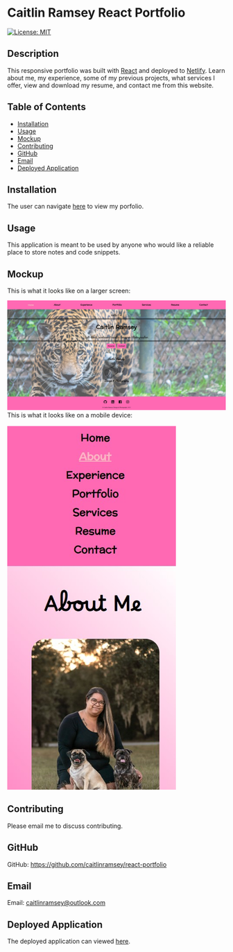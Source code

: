 # Caitlin Ramsey React Portfolio

[![License: MIT](https://img.shields.io/badge/License-MIT-yellow.svg)](https://opensource.org/licenses/MIT)

## Description
This responsive portfolio was built with [React](https://react.dev/) and deployed to [Netlify](https://www.netlify.com/?attr=homepage-modal). Learn about me, my experience, some of my previous projects, what services I offer, view and download my resume, and contact me from this website.

## Table of Contents
- [Installation](#installation)
- [Usage](#usage)
- [Mockup](#mockup)
- [Contributing](#contributing)
- [GitHub](#github)
- [Email](#email)
- [Deployed Application](#deployed-application)

## Installation
The user can navigate [here](https://caitlinrcreations.netlify.app/) to view my porfolio.

## Usage
This application is meant to be used by anyone who would like a reliable place to store notes and code snippets.

## Mockup
This is what it looks like on a larger screen:

<img alt="Screen Shot the Just Another Text Editor" src="./src/assets/site-ss-web.jpg">
<br />
This is what it looks like on a mobile device:
<br />
<br />
<img alt="Screen Shot the Just Another Text Editor" src="./src/assets/site-ss-mobile.jpg">

## Contributing
Please email me to discuss contributing.

## GitHub
GitHub: https://github.com/caitlinramsey/react-portfolio

## Email
Email: caitlinramsey@outlook.com

## Deployed Application
The deployed application can viewed [here](https://caitlinrcreations.netlify.app/).